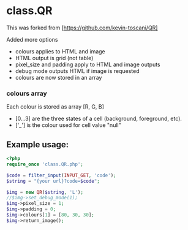 # class.QR

This was forked from [https://github.com/kevin-toscani/QR]

Added more options

- colours applies to HTML and image
- HTML output is grid (not table)
- pixel_size and padding apply to HTML and image outputs
- debug mode outputs HTML if image is requested
- colours are now stored in an array

### colours array
Each colour is stored as array [R, G, B]

- [0...3] are the three states of a cell (background, foreground, etc).
- ['_'] is the colour used for cell value "null"

## Example usage:

```php
<?php
require_once 'class.QR.php';

$code = filter_input(INPUT_GET, 'code');
$string = "{your url}?code=$code";

$img = new QR($string, 'L');
//$img->set_debug_mode(1);
$img->pixel_size = 1;
$img->padding = 0;
$img->colours[1] = [80, 30, 30];
$img->return_image(); 
```
